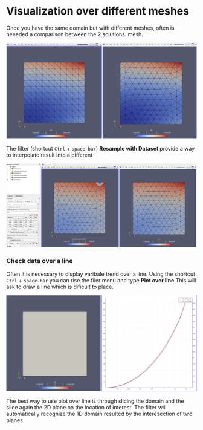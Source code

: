 # Visualization over different meshes

Once you have the same domain but with different meshes, often is neeeded a comparison between the 2 solutions. 
mesh. 

![alt text](image.png)

The filter (shortcut ```Ctrl``` + ```space-bar```) <b> Resample with Dataset </b> provide a way to interpolate result into a different 

![alt text](image-1.png)

### Check data over a line  

Often it is necessary to display varibale trend over a line. Using the shortcut ```Ctrl``` + ```space-bar``` 
you can rise the filer menu and type <b>Plot over line</b> This will ask to draw a line which is dificult to place.

![alt text](image-2.png)


The best way to use plot over line is through slicing the domain and the slice again the 2D plane on the location
of interest. The filter will automatically recognize the 1D domain resulted by the interesection of two planes.

<!--  Script to show the footer   -->
<html>
<script
    src="https://code.jquery.com/jquery-3.3.1.js"
    integrity="sha256-2Kok7MbOyxpgUVvAk/HJ2jigOSYS2auK4Pfzbm7uH60="
    crossorigin="anonymous">
</script>
<script>
$(function(){
  $("#footer").load("../footers/footer_first_level_depth.html");
});
</script>
<body>
<div id="footer"></div>
</body>
</html>
